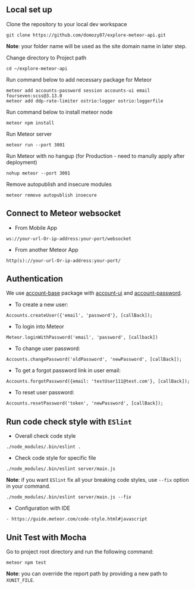 Local set up
------------

Clone the repository to your local dev workspace
```
git clone https://github.com/domozy87/explore-meteor-api.git
```

__Note__: your folder name will be used as the site domain name in later step.

Change directory to Project path
```
cd ~/explore-meteor-api

```

Run command below to add necessary package for Meteor
```
meteor add accounts-password session accounts-ui email fourseven:scss@3.13.0 
meteor add ddp-rate-limiter ostrio:logger ostrio:loggerfile
```

Run command below to install meteor node
```
meteor npm install
```

Run Meteor server
```
meteor run --port 3001
```

Run Meteor with no hangup (for Production - need to manully apply after deployment)
```
nohup meteor --port 3001
```

Remove autopublish and insecure modules
```
meteor remove autopublish insecure
```

Connect to Meteor websocket
---------------------------

* From Mobile App
```
ws://your-url-Or-ip-address:your-port/websocket
```

* From another Meteor App
```
http(s)://your-url-Or-ip-address:your-port/
```

Authentication
--------------

We use [account-base](http://docs.meteor.com/api/accounts.html) package with [account-ui](http://docs.meteor.com/api/accounts.html#accountsui) and [account-password](http://docs.meteor.com/api/passwords.html).

* To create a new user:
```
Accounts.createUser({'email', 'password'}, [callBack]);
```

* To login into Meteor
```
Meteor.loginWithPassword('email', 'password', [callback])
```

* To change user password:
```
Accounts.changePassword('oldPassword', 'newPassword', [callBack]);
```

* To get a forgot password link in user email:
```
Accounts.forgotPassword({email: 'testUser111@test.com'}, [callBack]);
```

* To reset user password:
```
Accounts.resetPassword('token', 'newPassword', [callBack]);
```

Run code check style with `ESlint`
----------------------------------

* Overall check code style
```
./node_modules/.bin/eslint .
```

* Check code style for specific file
```
./node_modules/.bin/eslint server/main.js
```

__Note__: if you want `ESlint` fix all your breaking code styles, use `--fix` option in your command.

```
./node_modules/.bin/eslint server/main.js --fix
```

* Configuration with IDE
```
- https://guide.meteor.com/code-style.html#javascript
```

Unit Test with Mocha
--------------------

Go to project root directory and run the following command:
```
meteor npm test
```

__Note__: you can override the report path by providing a new path to `XUNIT_FILE`.
